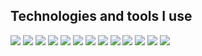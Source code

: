 ## Technologies and tools I use
<img src="https://img.shields.io/badge/Neovim-57A143?style=for-the-badge&logo=neovim&logoColor=white"><nobr>
<img src="https://img.shields.io/badge/Vim-019733?style=for-the-badge&logo=vim&logoColor=white"><nobr>
<img src="https://img.shields.io/badge/Linux-FCC624?style=for-the-badge&logo=linux&logoColor=black"><nobr>
<img src="https://img.shields.io/badge/Python-3776AB?style=for-the-badge&logo=python&logoColor=white"><nobr>
<img src="https://img.shields.io/badge/Django-092E20?style=for-the-badge&logo=django&logoColor=white"><nobr>
<img src="https://img.shields.io/badge/HTML-E34F26?style=for-the-badge&logo=html5&logoColor=white"><nobr>
<img src="https://img.shields.io/badge/CSS-1572B6?style=for-the-badge&logo=css3&logoColor=white"><nobr>
<img src="https://img.shields.io/badge/JavaScript-F7DF1E?style=for-the-badge&logo=javascript&logoColor=black"><nobr>
<img src="https://img.shields.io/badge/Git-F05032?style=for-the-badge&logo=git&logoColor=white"><nobr>
<img src="https://img.shields.io/badge/GitHub-181717?style=for-the-badge&logo=github&logoColor=white"><nobr>
<img src="https://img.shields.io/badge/Markdown-000000?style=for-the-badge&logo=markdown&logoColor=white"><nobr>
<img src="https://img.shields.io/badge/LaTeX-008080?style=for-the-badge&logo=latex&logoColor=white"><nobr>
<img src="https://img.shields.io/badge/SQLite-003B57?style=for-the-badge&logo=sqlite&logoColor=white">


